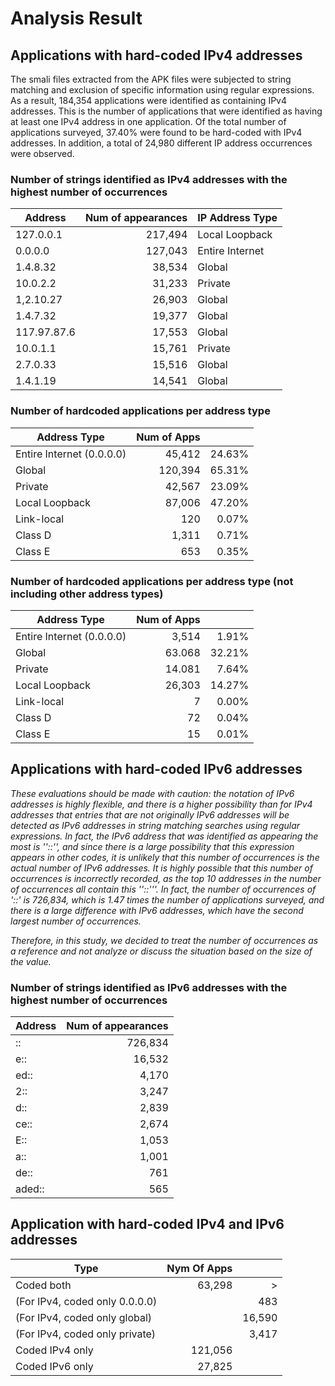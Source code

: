 Analysis Result
====

## Applications with hard-coded IPv4 addresses

The smali files extracted from the APK files were subjected to string matching and exclusion of specific information using regular expressions. As a result, 184,354 applications were identified as containing IPv4 addresses. This is the number of applications that were identified as having at least one IPv4 address in one application.
Of the total number of applications surveyed, 37.40% were found to be hard-coded with IPv4 addresses.
In addition, a total of 24,980 different IP address occurrences were observed.

### Number of strings identified as IPv4 addresses with the highest number of occurrences

| Address | Num of appearances | IP Address Type |
----|---:|----
| 127.0.0.1 | 217,494 | Local Loopback |
| 0.0.0.0 | 127,043 | Entire Internet |
| 1.4.8.32 | 38,534 | Global |
| 10.0.2.2 | 31,233 | Private |
| 1,2.10.27 | 26,903 | Global |
| 1.4.7.32 | 19,377 | Global |
| 117.97.87.6 | 17,553 | Global  |
| 10.0.1.1 | 15,761 | Private  |
| 2.7.0.33 | 15,516 | Global  |
| 1.4.1.19 | 14,541 | Global |

### Number of hardcoded applications per address type

| Address Type | Num of Apps ||
----|---:|---:
| Entire Internet (0.0.0.0) | 45,412 | 24.63%  |
| Global | 120,394 | 65.31%  |
| Private | 42,567 | 23.09%  |
| Local Loopback | 87,006 | 47.20%  |
| Link-local | 120 | 0.07%  |
| Class D | 1,311 | 0.71% |
| Class E | 653 | 0.35%  |

### Number of hardcoded applications per address type (not including other address types)

| Address Type | Num of Apps ||
----|---:|---:
| Entire Internet (0.0.0.0) | 3,514 | 1.91%  |
| Global | 63.068 | 32.21%  |
| Private | 14.081 | 7.64%  |
| Local Loopback | 26,303 | 14.27%  |
| Link-local | 7 | 0.00%  |
| Class D | 72 | 0.04% |
| Class E | 15 | 0.01%  |

## Applications with hard-coded IPv6 addresses
*These evaluations should be made with caution: the notation of IPv6 addresses is highly flexible, and there is a higher possibility than for IPv4 addresses that entries that are not originally IPv6 addresses will be detected as IPv6 addresses in string matching searches using regular expressions.*
*In fact, the IPv6 address that was identified as appearing the most is ''::'', and since there is a large possibility that this expression appears in other codes, it is unlikely that this number of occurrences is the actual number of IPv6 addresses. It is highly possible that this number of occurrences is incorrectly recorded, as the top 10 addresses in the number of occurrences all contain this ''::'''. In fact, the number of occurrences of '::' is 726,834, which is 1.47 times the number of applications surveyed, and there is a large difference with IPv6 addresses, which have the second largest number of occurrences.*

*Therefore, in this study, we decided to treat the number of occurrences as a reference and not analyze or discuss the situation based on the size of the value.*

### Number of strings identified as IPv6 addresses with the highest number of occurrences

| Address | Num of appearances |
----|---:
| :: | 726,834  |
| e:: | 16,532  |
| ed:: | 4,170  |
| 2:: | 3,247  |
| d:: | 2,839  |
| ce:: | 2,674  |
| E:: | 1,053  |
| a:: | 1,001  |
| de:: | 761  |
| aded:: | 565  |
 
 ## Application with hard-coded IPv4 and IPv6 addresses

 | Type | Nym Of Apps ||
----|---:|---:
| Coded both | 63,298  |>|
| (For IPv4, coded only 0.0.0.0) || 483  |
| (For IPv4, coded only global) || 16,590  |
| (For IPv4, coded only private) || 3,417  |
| Coded IPv4 only | 121,056 ||
| Coded IPv6 only | 27,825 ||

